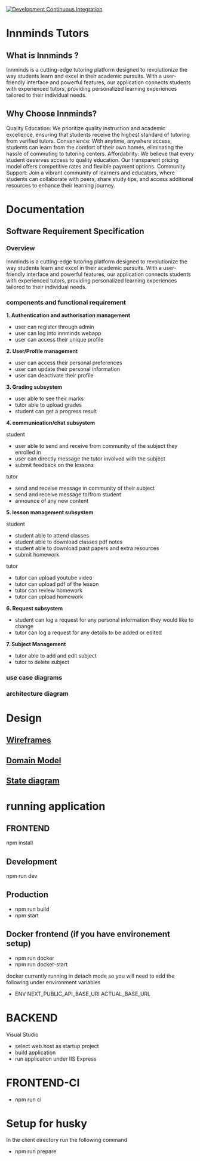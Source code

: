 
[![Development Continuous Integration](https://github.com/Jacob-Mahloko/innminds-tutor-dev/actions/workflows/ci-dev.yml/badge.svg?branch=main)](https://github.com/Jacob-Mahloko/innminds-tutor-dev/actions/workflows/ci-dev.yml)

# Innminds Tutors

## What is Innminds ?

Innminds is a cutting-edge tutoring platform designed to revolutionize the way students learn and excel in their academic pursuits. With a user-friendly interface and powerful features, our application connects students with experienced tutors, providing personalized learning experiences tailored to their individual needs.

## Why Choose Innminds?

Quality Education: We prioritize quality instruction and academic excellence, ensuring that students receive the highest standard of tutoring from verified tutors.
Convenience: With anytime, anywhere access, students can learn from the comfort of their own homes, eliminating the hassle of commuting to tutoring centers.
Affordability: We believe that every student deserves access to quality education. Our transparent pricing model offers competitive rates and flexible payment options.
Community Support: Join a vibrant community of learners and educators, where students can collaborate with peers, share study tips, and access additional resources to enhance their learning journey.


# Documentation

## Software Requirement Specification

### Overview

Innminds is a cutting-edge tutoring platform designed to revolutionize the way students learn and excel in their academic pursuits. With a user-friendly interface and powerful features, our application connects students with experienced tutors, providing personalized learning experiences tailored to their individual needs.

### components and functional requirement

**1. Authentication and authorisation management**
  * user can register through admin
  * user can log into innminds webapp
  * user can access their unique profile

**2. User/Profile management**
 * user can access their personal preferences
 * user can update their personal information
 * user can deactivate their profile
 
**3. Grading subsystem**
 * user able to see their marks
 * tutor able to upload grades
 * student can get a progress result

**4. communication/chat subsystem**

student
 * user able to send and receive from community of the subject they enrolled in
 * user can directly message the tutor involved with the subject
 * submit feedback on the lessons

tutor 
 * send and receive message in community of their subject
 * send and receive message to/from student
 * announce of any new content

**5. lesson management subsystem**

student

 * student able to attend classes
 * student able to download classes pdf notes
 * student able to download past papers and extra resources
 * submit homework

tutor 

 * tutor can upload youtube video
 * tutor can upload pdf of the lesson
 * tutor can review homework
 * tutor can upload homework

**6. Request subsystem**

 * student can log a request for any personal information they would like to change
 * tutor can log a request for any details to be added or edited

**7. Subject Management**

 * tutor able to add and edit subject
 * tutor to delete subject

### use case diagrams

### architecture diagram

# Design

## [Wireframes](https://www.figma.com/file/ATCmuf9e3eFScItIYkp2Zd/innminds-tutors?type=design&node-id=0%3A1&mode=dev&t=KOQnxVDxgaIX0gUm-1)

## [Domain Model](https://viewer.diagrams.net/?tags=%7B%7D&highlight=0000ff&edit=_blank&layers=1&nav=1&title=domainModel.drawio#R7Z1bc%2BOoEoB%2FjR83pbvsx9xmN1XJmVSy10diEVs7kvBBeBzPrz8gga0L%2BDIRwqeKqakZg5Elwaemu2k1E%2F82%2F%2FgVg9XyCSUwm3hO8jHx7yae50VOTP9jNdu6xvXDqK5Z4DThdfuK1%2FQH5JUOr12nCSxbDQlCGUlX7co5Kgo4J606gDHatJu9o6x91hVYwF7F6xxk%2Fdq%2F0oQs69pp6Ozrf4PpYinO7Dr8mxyIxryiXIIEbRpV%2Fv3Ev8UIkfpT%2FnELM9Z7ol%2Fq474ovt1dGIYFOeWAEl%2B%2F3IDnh3XiLuJy%2FdeP376sfuG%2F8h1ka37DJVkn7BfrayZb0RHlJs0zUNDSzTsqyCv%2FxqHl%2BTLNkkewRWt2ISUB82%2BidLNEOP1B24OMfuXSCvo1JnycvYj9WppltyhDmFYUqDrB%2FqBX9mP8NBiW9LBnccNup%2BoJfLQaPoKSiAtEWQZWZfpWXTI7MAd4kRY3iBCU80abZUrg6wrMWZsNxZldCMnFdfOOgpjAD%2BUIuLtxpU8ERDkkeEub8APigKMgHoZoVpc3e7JcQdaySZXPKwGnebH77f2A0w98zM8Y%2F7g3%2FhPvhp3orRq%2B64oBnBaLHg%2B0G0g1nBh9g53xkwwpyNJFQYsZfGeHsX5M6VN2zasJYt1d0t6n53qs2twF%2B5oX3hesCtFj37PqSVqmCWWVjTgigIC3HZErlBak6qvwhv6lvXfrXIWTkF74LS27%2BzL9y5pjcosKei8grYYSUnY2kPEzCBbqR6%2FPylaIztPQEO0GJ0OIrR4a5frtXyppy5oO1sHs3ztLiiFSQs8wKTMFKHN6XxB%2FXZGUdpiVJeYIiaeGCQlUoqTWNajumMAakGKdv0FsARkXENcJDBPiOlFv0GFCNXFepH22RAtUgOx%2BX0tHYl0kMOHjsG%2FziNgIV132LyRky9VNsCao3aHwIyV%2Fs8OvvJAX%2F%2BG%2Fxj7ffTQLW16oNNhrZlvQivuXHxCj39ETKLbiuy8pu%2Fn6wCLZt8xBkXytAKXVjUb1nbPbPaxY0t5BazyHh%2FpR2EhUv4WHgAgDOREYZoCk39tXIhvu6lB6b2DbaMAfhf0vP7OKhgY8C1sacOh2bJZO%2BzA42J5%2BqK9gD97uVj7BYt8o%2Bp2S05dK1iT6vEkUtU2iUEidpiQKJJJIzGnDW0ThYb3Xqr2jzVnnW0gyUvTNWZ6ClAXTZyT2kVVujIAiM5BGBcXrgwKSPC3shKJhQgnbE0o8lRg%2FstEXlAw%2F%2BtPe6M8zUJYviHaLJWBwAjoAhL5Eo4glAEx1%2BVg9lYOEm798pnh4TGlXehHIWZ9kbFhfhS%2BeVy7Irovs%2FDHc%2FFE%2FoWcpGjKAtM0fft8gkaikr7xg8RgXD5l6IcVDl8UiBNe4rpOOF4TCczFOEN%2BfnOYEiSP5yJ7nBOl5LfxpewqKgs7UUl8YP2o%2F%2Bud6U7rniY94U4601%2BNNEYPREF4ZLEtktV8Nuo%2FvdEY4kCg%2FU5lwcnRJJ1%2Fl%2FKczSTq3y0I6Z6762TtLsZHCoU2xUfnaCkSEA4UONNwpwMVbubIq8PikyHScUUlxRTxYD5U%2F0wSiP3DWliSWF6O8yFacx5UsKpt7SU%2BwQfibFS4XA4t09XlUWgKVcBG0%2FLHKEKDm0hfGiyXnYsiR%2BfbGlTOqAErrmrkEPkLjGm6k4GO%2BBOThrsbj1zX9DcvGyGxMjeu0jhHHXcMbl6QgR0XS88XREj%2FcDYZ1zQWnxiepRk9vfJI%2Fa%2FtPZtMjHrXD7fV41IL%2BckBJEObaifWqDe9Vc9uj7DquRO%2BQLSrre3Ej8BQTC1NM%2FwNyaD1rOieX4MJjk4K%2B132Px%2F0HgUWZosIyYpAR42FJgcozzxh5hMWCXRYDJEMWj9HxkLnQxsVD5ZxneDwDAYeVHkbwkDrNxg1%2FdXwT5ksn7mAfTmA66iCITjRtFAOr17KZuu03KfzwsGVzpL2mNy8E1BapM5Eyw5TftouC2RGmDrfXZC33PXDlfAmTtbWVtcRfd8bYj0900e%2Be%2FeEVGZWPnqRELOdYLUaTFqOIsLuUCJSgH5xfs5EAAr%2B%2B33%2Bvbo8Rckcr6CksKEZAMR6AEiiD%2BJsLfZYOI3QYDzcR75w06HiB%2F12zXrE6xuA6hut03hqenhrmqs8fH6re0cCcg0o%2BwGLdf%2BfLSodPSofQkeNyKUqGmLz6WbaSJGXZcUD2ULwjO4UYhMS4ghGrIKk10ZemGLG6qElUzGsbqsW9dQlxTUj1yYIxLhjmA1ldkW917JAievF%2FT4STlBaqLEpXoSjuEylVJUUmpRMdr62ES9p8ryEfy6O%2B15mciZNdr58TBf01XBZZ%2BAxxyUbQWh%2FDWx%2BB11kZcfvzgScNBtLm4QxVS7U5LEuwEK9SSTIMPNUN9rzYTANaJxBF1jW1pSIlSZ9moQpXLqmctbqFQTQk9snIaKhWUTCcp%2FC7hcMgHBKLZGQ4%2BssoeXdmsZrI4H7QjhvUNx%2BWHCqTQdv3XXTLiPOzGI0qI6L%2BGkkrDZZwf8q3n7B46MXDeDRypPJ%2Fkir3bgUHkabhtWjoRcN4JHKkWlub0zm9ITmsN9wAHeYDkaO%2BO%2Fx6tYIAg2JuY%2Fx06J1%2BR%2FEMxBN6VPHU5gKLlGmmllC8DFd%2FtAJiYAERnZ9lalT5ECvfhWPPf%2FUE29gMQ3CYVztVrnO7lmoUDPNKZ9%2FfiSHrKatR6Ijo626N6EhcWeO%2BNhCpQsPvYDnHabWtmbU8tIqI%2BGzFYtyQLZVdKkK2KnEhi9iyecOMkmM82C9Sucm7WocFxSgoxkP94v6CvCqZnFVDPq2GdBP9SPcOGdevEauW3Qub40ezbFDtDnAxfg2VgmpXTAyjYdyrEav0i4XdatcwG8YdG1O3N%2Bb%2Fdzk2dvv2Thqb9l6JLXzl2%2FbWdz1IbLiYlI%2FGhqu2DvrkBjNB3Fl%2FEWkoB95gxuuktwzjERJ2iLysZnaCds8g6mdfezgJ8TP2VxqS7OmJZNfb5A5Odhx0NfDZldP442nhvLcLMd%2BmWi%2Fnl5A%2B65K27Rokh1FvbF1HYdMNzFD3PB7f%2BEiVDEl1XZoTbBmZ%2FHfT9U6g%2FtOUpwrhuqOPq5rawJuGJwo9lbdIb5ot1%2B3mzfK8EcRTf2G0juXuAWQdTwOsf3U1Ou9EE3KXxn54O0FlQ64wYilAH%2FKF8D8pk49bY%2FKTxuRUoWZdig9KGAjWPXlpaBj3Qc1Uq6PlGls6DNNh3As18xR0sHVPi4dhPMwHdc9UQZsrUJYbhBPLh0k%2BTl0Y1ceHKt4b5iDNLBwm4ZDtujYuHGFv0MfMgrMr1O7g%2BJg%2FeDKcK0MoXcdXJjz5GI6TtmY2NTFAJvpZj1Nz1nU2hnqcmmI%2Fs51R4frNnzva3htj14DZ7JKedu8Sn3Yz%2BwN8lp5RlhtdsaZkKmXaVRC0EPrFuWLrXMeWEGnpGeKU3j6LGL1Yl7kqZd4484zrmNEEfmoxebTBO1lsxEY24XR97zy5cewAXYLDiBLzM2x1Fn1bCRRNr%2FqKpffjkkSRA0kvjEFH0%2FLj8CCLR9qfiyItYoRIszk15JZPKIGsxf8A)

## [State diagram](https://viewer.diagrams.net/?tags=%7B%7D&highlight=0000ff&edit=_blank&layers=1&nav=1&title=Untitled%20Diagram.drawio#R7Vzfc5s4EP5r%2FJgbkMB2HlMn%2FTGTzmTGnbumb7KRDSlGnBCxub%2F%2BhBEgEKlJY3tx2zwk1krC4ttvtdpdyAjPNrsPnMT%2BZ%2BbRcIQsbzfCtyOE0NiZyD%2B5JFMS18aFZM0Dr5DZtWAe%2FEeV0FLSNPBo0hgoGAtFEDeFSxZFdCkaMsI52zaHrVjY%2FNaYrKkhmC9JaEr%2FCTzhK6ltWXXHRxqsffXVU1d1bEg5WAkSn3hsq4nw3QjPOGOi%2BLTZzWiYo1fiUsx7%2F0JvtTBOI9Fnwu3nBXn6lD18u4v87NvSuv%2F%2B5dOVusozCVN1w2qxIisRkFeRYMvGO19sQimz5Ud5M3HenwjCxVwQkfevgjCcsZDx%2FURs7X%2FywYKz71TrWa1Uj%2Fp2ygXdvXhbdgWWpBllGyp4JofsKlUUU0qGXav2tlYXViJfU1QpI4og6%2BrKNYbyg4LxFZCiHpB6kmOqybjw2ZpFJLyrpTrUOTqBJORNGKwjKVswIdhGdtDIu8kZnl8kplEhURY0%2FSHsnKWRR%2FObsPaz5G1%2F1RuPeeMvt2ze7vTO20y1itvK76WhuoSlfEkPc85QsbRswtdU%2FGAq7qYCpyERwXNzHV2KVVMfWCC%2FuaYQchsUwuMWN4p1qVktelTL%2BHnGYIMxH%2BU1y82pTR6NGls%2FEHQekz3cW7kDH8ekKtsoTWpqmlRldrpNuaeyqeufMKEmyesx94zFCr8nKkSmLIakgjUNr7aL2hQe9b7X2UUH3w%2BaitPTLsZvtIs3KadkwjC0Yw1POxNQ7dgg2tkF4qv2WfMoslWrJm9ko5P4oVNqdAqpUcdwF2QpAhYZei4Padxnm0Uql%2FEupjyQi6C8lj7Uok5%2FoimVqBPIUuK6H38EX%2BO0j28T1%2FQ1qMPXtH300eB1gXczazxp8d8%2B5HH2LU2RxzYL3NMsHEizGBtmcRPHYbYP%2Brj8PRepR9UBTtcuBOlRk%2FT2pOOAZXWQ3jkV6ScHwPsiGcuHCB2eduwXZ4WuTGj8cbA9dpJpz53ERpBbydSwhpCtA9PBAvB%2FjNqxGTj%2Fx8AOEyo4s1FfMoP6RXsyJP2cMTzrrx8XVD8wyY3L9B%2F9dQoaopXL1DyIyOI8pcdW8leaUPMwdQnR2tQZWrSGoMM1MO%2FTN1eBYL2Pma14KRCrtbKnL18q%2BG0LiOxuK0rD0FEagjlqKVdRu4dHreeQq4Bz%2F25fAwGNNcplagbSHWwP3TwcBB2JYHQpJ6lj0rxvSI3eWjx9G83NmPrG23TE1EOjuW2NhxZxlwcsDcsZp%2FkzGMi6p0nSUQoYwP4w7qoinxc30EjLesX%2BULnP6kB59kgL9Y20EGh5E%2F%2Buxef%2B%2BrFA9XMx5WcQ3YBmKcpl6j65byXZY%2Bli32tfRKLCdTqcz1kTFQ6MIcAnKlDv6jHoRuVcfBlvcs7TQW%2BlggbXzqBqU%2Bc8HfTWD2jtA5mPvv4qHsjGg8uVYwfCGo7J6r45bwya68CwadqGK0GDL%2Bnh675KfetWtZ96wznJtAFx%2FlR%2Fol259XLAdSv9M2m9ZXNg%2BFWZ4qgJVaygptcx3iCY%2FjaWDZptQGY161fxV%2B2I6aqr2nXe0q75UOLfAd1KyS1J%2FAUj3DNgh3giy2qFmi54ntPMtXP6b0qTQTz8alcsGgxg2DyGPhdMS9LFE10W%2FgEauHZC%2FcqGB84sXuavzkYe4UNAzG6%2FHHpVcQ8OMnNXU1wLB1O6Gbdhg0ft2kDtgbNVEJrvRw6BZ%2BCGWV64Y0cTZBjbmY0H93xNkaxqOc51kAhOOg95EKi1jxudaYXzotbhBMpydOeTjkMgm3NCsslm%2FW8dihCv%2Fu8Y%2BO5%2F)




# running application
## FRONTEND
npm install

## Development
npm run dev

## Production
* npm run build
* npm start

## Docker frontend (if you have environement setup)

* npm run docker
* npm run docker-start

docker currently running in detach mode so you will need to add the following under environment variables

* ENV NEXT_PUBLIC_API_BASE_URI ACTUAL_BASE_URL

# BACKEND

Visual Studio
* select web.host as startup project
* build application
* run application under IIS Express

# FRONTEND-CI

* npm run ci

# Setup for husky
In the client directory run the following command
* npm run prepare
  
